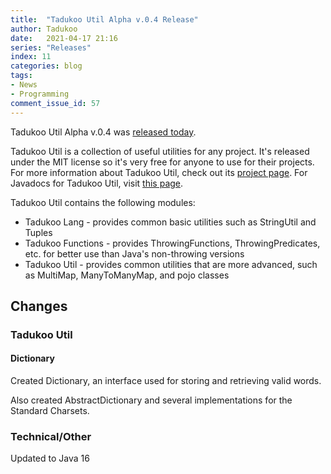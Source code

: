 ```yaml
---
title:  "Tadukoo Util Alpha v.0.4 Release"
author: Tadukoo
date:   2021-04-17 21:16
series: "Releases"
index: 11
categories: blog
tags: 
- News
- Programming
comment_issue_id: 57
---
```

Tadukoo Util Alpha v.0.4 was [released today](https://github.com/Tadukooverse/TadukooUtil/releases/tag/v.0.4-Alpha).

Tadukoo Util is a collection of useful utilities for any project. It's released under the MIT license so it's very free for anyone to use for their projects. For more information about 
Tadukoo Util, check out its [project page](/projects/TadukooUtil.html). For Javadocs for Tadukoo Util, visit [this page](/docs/TadukooUtil/current/index.html).

Tadukoo Util contains the following modules:
- Tadukoo Lang - provides common basic utilities such as StringUtil and Tuples
- Tadukoo Functions - provides ThrowingFunctions, ThrowingPredicates, etc. for better use than Java's non-throwing versions
- Tadukoo Util - provides common utilities that are more advanced, such as MultiMap, ManyToManyMap, and pojo classes

## Changes
### Tadukoo Util
#### Dictionary
Created Dictionary, an interface used for storing and retrieving valid words.

Also created AbstractDictionary and several implementations for the Standard Charsets.

### Technical/Other
Updated to Java 16

